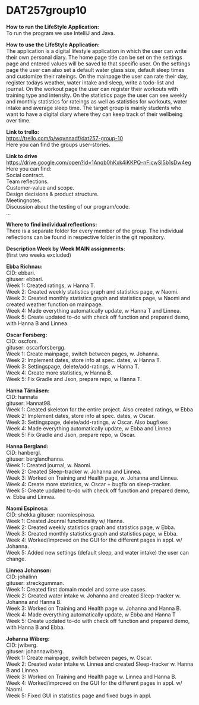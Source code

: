 # DAT257group10
  
**How to run the LifeStyle Application:**  
To run the program we use IntelliJ and Java.  

**How to use the LifeStyle Application:**  
The application is a digital lifestyle application in which the user can write their own personal diary. 
The home page title can be set on the settings page and entered values will be saved to that specific user. On the settings page the user can also set a default water glass size, default sleep times and customize their rateings.
On the mainpage the user can rate their day, register todays weather, water intake and sleep, write a todo-list and journal. 
On the workout page the user can register their workouts with training type and intensity. 
On the statistics page the user can see weekly and monthly statistics for rateings as well as statistics for workouts, water intake and average sleep time. 
The target group is mainly students who want to have a digital diary where they can keep track of their wellbeing over time.
  
**Link to trello:**  
https://trello.com/b/wqvnnadf/dat257-group-10  
Here you can find the groups user-stories.  
  
**Link to drive**  
https://drive.google.com/open?id=1Anqb0hKxk4iKKPQ-nFicwSI5b1sDw4eg   
Here you can find:  
Social contract.    
Team reflections.  
Customer-value and scope.  
Design decisions & product structure.  
Meetingnotes.  
Discussion about the testing of our program/code.  
...  
  
**Where to find individual reflections:**  
There is a separate folder for every member of the group. The individual reflections can be found in respective folder in the git repository.  
  
**Description Week by Week MAIN assignments**:  
(first two weeks excluded)  
  
**Ebba Richnau:**  
CID: ebbari.  
gituser: ebbari.  
Week 1: Created ratings, w Hanna T.   
Week 2: Created weekly statistics graph and statistics page, w Naomi.  
Week 3: Created monthly statistics graph and statistics page, w Naomi and created weather function on mainpage.    
Week 4: Made everything automatically update, w Hanna T and Linnea.   
Week 5: Create updated to-do with check off function and prepared demo, with Hanna B and Linnea.  
 
   
**Oscar Forsberg:**  
CID: oscfors.  
gituser: oscarforsbergg.  
Week 1: Create mainpage, switch between pages, w. Johanna.  
Week 2: Implement dates, store info at spec. dates, w Hanna T.  
Week 3: Settingspage, delete/add-ratings, w Hanna T.  
Week 4: Create more statistics, w Hanna B.  
Week 5: Fix Gradle and Json, prepare repo, w Hanna T.  
   
**Hanna Tärnåsen:**  
CID: hannata  
gituser: Hannat98.  
Week 1: Created skeleton for the entire project. Also created ratings, w Ebba   
Week 2: Implement dates, store info at spec. dates, w Oscar.  
Week 3: Settingspage, delete/add-ratings, w Oscar. Also bugfixes   
Week 4: Made everything automatically update, w Ebba and Linnea   
Week 5: Fix Gradle and Json, prepare repo, w Oscar.  
   
**Hanna Bergland:**  
CID: hanbergl.  
gituser: berglandhanna.  
Week 1: Created journal, w. Naomi.  
Week 2: Created Sleep-tracker w. Johanna and Linnea.  
Week 3: Worked on Training and Health page, w. Johanna and Linnea.  
Week 4: Create more statistics, w. Oscar + bugfix on sleep-tracker.  
Week 5: Create updated to-do with check off function and prepared demo, w. Ebba and Linnea.  
  
**Naomi Espinosa:**  
CID: shekka
gituser: naomiespinosa.  
Week 1:  Created Jounral functionality w/ Hanna.  
Week 2: Created weekly statistics graph and statistics page, w Ebba.  
Week 3: Created monthly statistics graph and statistics page, w Ebba.  
Week 4: Worked/improved on the GUI for the different pages in appl. w/ Johanna.  
Week 5: Added new settings (default sleep, and water intake) the user can change.
  
**Linnea Johanson:**  
CID: johalinn  
gituser: streckgumman.  
Week 1: Created first domain model and some use cases.  
Week 2: Created water intake w. Johanna and created Sleep-tracker w. Johanna and Hanna B.  
Week 3: Worked on Training and Health page w. Johanna and Hanna B.  
Week 4: Made everything automatically update, w Ebba and Hanna T   
Week 5: Create updated to-do with check off function and prepared demo, with Hanna B and Ebba.     
 
  
**Johanna Wiberg:**  
CID: jwiberg.  
gituser: johannawiberg.   
Week 1: Create mainpage, switch between pages, w. Oscar.    
Week 2: Created water intake w. Linnea and created Sleep-tracker w. Hanna B and Linnea.  
Week 3: Worked on Training and Health page w. Linnea and Hanna B.  
Week 4: Worked/improved on the GUI for the different pages in appl. w/ Naomi.  
Week 5: Fixed GUI in statistics page and fixed bugs in appl.
 
